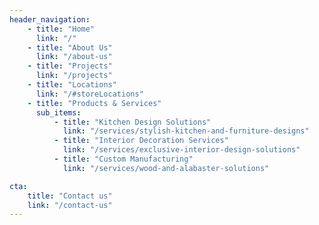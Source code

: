```yaml
---
header_navigation:
    - title: "Home"
      link: "/"
    - title: "About Us"
      link: "/about-us"
    - title: "Projects"
      link: "/projects"
    - title: "Locations"
      link: "/#storeLocations"
    - title: "Products & Services"
      sub_items:
          - title: "Kitchen Design Solutions"
            link: "/services/stylish-kitchen-and-furniture-designs"
          - title: "Interior Decoration Services"
            link: "/services/exclusive-interior-design-solutions"
          - title: "Custom Manufacturing"
            link: "/services/wood-and-alabaster-solutions"

cta:
    title: "Contact us"
    link: "/contact-us"
---
```


